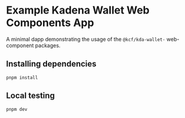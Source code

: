 # Example Kadena Wallet Web Components App

A minimal dapp demonstrating the usage of the `@kcf/kda-wallet-` web-component packages.

## Installing dependencies

`pnpm install`

## Local testing

`pnpm dev`
